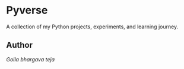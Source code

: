 <h1>Pyverse</h1>

A collection of my Python projects, experiments, and learning journey.
## Author

<em>Golla bhargava teja<em>

